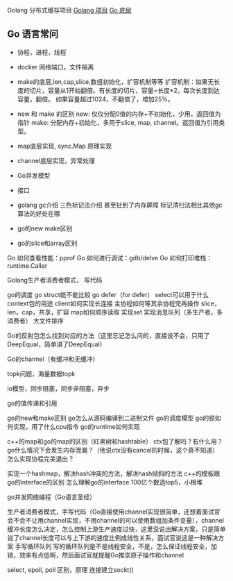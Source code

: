 Golang 分布式缓存项目
[Golang 项目](https://www.cnblogs.com/Jun10ng/p/12628081.html)
[Go 底层](https://halfrost.com/go_slice/)
## Go 语言常问
* 协程，进程，线程
* docker 网络端口，文件隔离
* make的底层,len,cap,slice,数组初始化，扩容机制等等
扩容机制：如果无长度的切片，容量从1开始翻倍。有长度的切片，容量=长度*2。每次长度到达容量，翻倍。
如果容量超过1024，不翻倍了，增加25%。



* new 和 make 的区别
new: 仅仅分配0值的内存+不初始化，少用，返回值为指针
make: 分配内存+初始化，多用于slice, map, channel。返回值为引用类型。

  
* map底层实现, sync.Map 原理实现
* channel底层实现，异常处理
* Go并发模型
* 接口
* golang gc介绍
三色标记法介绍
甚至扯到了内存屏障
标记清扫法相比其他gc算法的好处在哪
* go的new make区别
* go的slice和array区别
  
Go 如何查看性能：pprof
Go 如何进行调试：gdb/delve
Go 如何打印堆栈：runtime.Caller

Golang生产者消费者模式， 写代码



go的调度
go struct能不能比较
go defer（for defer）
select可以用于什么
context包的用途
client如何实现长连接
主协程如何等其余协程完再操作
slice，len，cap，共享，扩容
map如何顺序读取
实现set
实现消息队列（多生产者，多消费者）
大文件排序

Go的反射包怎么找到对应的方法（这里忘记怎么问的，直接说不会，只用了DeepEqual，简单讲了DeepEqual）

Go的channel（有缓冲和无缓冲）

topk问题，海量数据topk

io模型，同步阻塞，同步非阻塞，异步

go的值传递和引用

go的new和make区别
go怎么从源码编译到二进制文件
go的调度模型
go的锁如何实现，用了什么cpu指令
go的runtime如何实现

c++的map和go的map的区别（红黑树和hashtable）
ctx包了解吗？有什么用？
go什么情况下会发生内存泄漏？（他说ctx没有cancel的时候，这个真不知道）
怎么实现协程完美退出？

实现一个hashmap，解决hash冲突的方法，解决hash倾斜的方法
c++的模板跟go的interface的区别
怎么理解go的interface
100亿个数选top5，小根堆

go并发网络编程（Go语言圣经）


生产者消费者模式，手写代码（Go直接使用channel实现很简单，还想着面试官会不会不让用channel实现，不用channel的可以使用数组加条件变量），channel缓冲长度怎么决定，怎么控制上游生产速度过快，这里没说出解决方案，只是简单说了channel长度可以与上下游的速度比例成线性关系，面试官说这是一种解决方案
手写循环队列
写的循环队列是不是线程安全，不是，怎么保证线程安全，加锁，效率有点低啊，然后面试官就提醒Go推崇原子操作和channel

select, epoll, poll 区别，原理
连接建立sockt()




